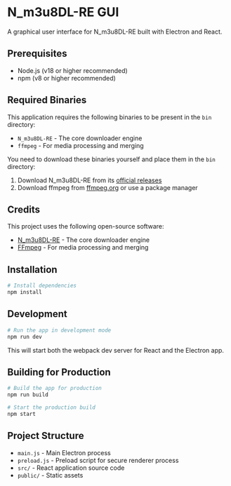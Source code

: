 # N_m3u8DL-RE GUI

A graphical user interface for N_m3u8DL-RE built with Electron and React.

## Prerequisites

- Node.js (v18 or higher recommended)
- npm (v8 or higher recommended)

## Required Binaries

This application requires the following binaries to be present in the `bin` directory:

- `N_m3u8DL-RE` - The core downloader engine
- `ffmpeg` - For media processing and merging

You need to download these binaries yourself and place them in the `bin` directory:
1. Download N_m3u8DL-RE from its [official releases](https://github.com/nilaoda/N_m3u8DL-RE/releases)
2. Download ffmpeg from [ffmpeg.org](https://ffmpeg.org/download.html) or use a package manager

## Credits

This project uses the following open-source software:
- [N_m3u8DL-RE](https://github.com/nilaoda/N_m3u8DL-RE) - The core downloader engine
- [FFmpeg](https://ffmpeg.org/) - For media processing and merging

## Installation

```bash
# Install dependencies
npm install
```

## Development

```bash
# Run the app in development mode
npm run dev
```

This will start both the webpack dev server for React and the Electron app.

## Building for Production

```bash
# Build the app for production
npm run build

# Start the production build
npm start
```

## Project Structure

- `main.js` - Main Electron process
- `preload.js` - Preload script for secure renderer process
- `src/` - React application source code
- `public/` - Static assets 